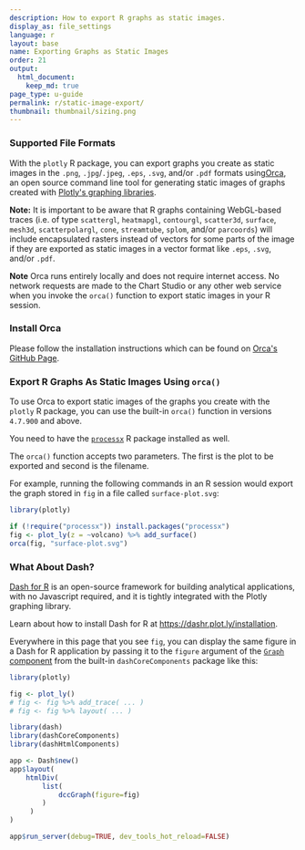 ```yaml
---
description: How to export R graphs as static images.
display_as: file_settings
language: r
layout: base
name: Exporting Graphs as Static Images
order: 21
output:
  html_document:
    keep_md: true
page_type: u-guide
permalink: r/static-image-export/
thumbnail: thumbnail/sizing.png
---
```



### Supported File Formats

With the `plotly` R package, you can export graphs you create as static images in the `.png`, `.jpg`/`.jpeg`, `.eps`, `.svg`, and/or `.pdf` formats using[Orca](https://github.com/plotly/orca), an open source command line tool for generating static images of graphs created with [Plotly's graphing libraries](https://plot.ly/graphing-libraries).  

**Note:** It is important to be aware that R graphs containing WebGL-based traces (i.e. of type `scattergl`, `heatmapgl`, `contourgl`, `scatter3d`, `surface`, `mesh3d`, `scatterpolargl`, `cone`, `streamtube`, `splom`, and/or `parcoords`) will include encapsulated rasters instead of vectors for some parts of the image if they are exported as static images in a vector format like `.eps`, `.svg`, and/or `.pdf`.

**Note** Orca runs entirely locally and does not require internet access. No network requests are made to the Chart Studio or any other web service when you invoke the `orca()` function to export static images in your R session. 

### Install Orca

Please follow the installation instructions which can be found on [Orca's GitHub Page](https://github.com/plotly/orca#installation).

### Export R Graphs As Static Images Using `orca()`

To use Orca to export static images of the graphs you create with the `plotly` R package, you can use the built-in `orca()` function in versions `4.7.900` and above. 

You need to have the [`processx`](https://github.com/r-lib/processx) R package installed as well. 

The `orca()` function accepts two parameters. The first is the plot to be exported and second is the filename. 

For example, running the following commands in an R session would export the graph stored in `fig` in a file called `surface-plot.svg`:


```r
library(plotly)

if (!require("processx")) install.packages("processx")
fig <- plot_ly(z = ~volcano) %>% add_surface()
orca(fig, "surface-plot.svg")
```

### What About Dash?

[Dash for R](https://dashr.plot.ly/) is an open-source framework for building analytical applications, with no Javascript required, and it is tightly integrated with the Plotly graphing library. 

Learn about how to install Dash for R at https://dashr.plot.ly/installation.

Everywhere in this page that you see `fig`, you can display the same figure in a Dash for R application by passing it to the `figure` argument of the [`Graph` component](https://dashr.plot.ly/dash-core-components/graph) from the built-in `dashCoreComponents` package like this:


```r
library(plotly)

fig <- plot_ly() 
# fig <- fig %>% add_trace( ... )
# fig <- fig %>% layout( ... ) 

library(dash)
library(dashCoreComponents)
library(dashHtmlComponents)

app <- Dash$new()
app$layout(
    htmlDiv(
        list(
            dccGraph(figure=fig) 
        )
     )
)

app$run_server(debug=TRUE, dev_tools_hot_reload=FALSE)
```
